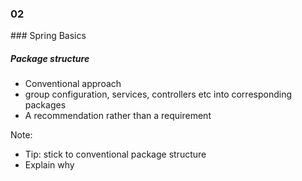 
<h3 class="chapter-number">02</h3>
### Spring Basics

##### Package structure

* Conventional approach 
* group configuration, services, controllers etc into corresponding packages
* A recommendation rather than a requirement

Note:
* Tip: stick to conventional package structure
* Explain why

